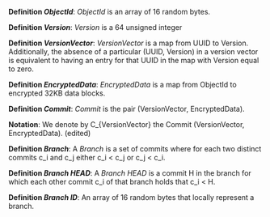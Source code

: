 
**Definition _ObjectId_**: _ObjectId_ is an array of 16 random bytes.

**Definition _Version_**: _Version_ is a 64 unsigned integer

**Definition _VersionVector_**: _VersionVector_ is a map from UUID to Version.
Additionally, the absence of a particular (UUID, Version) in a version vector
is equivalent to having an entry for that UUID in the map with Version equal to
zero.

**Definition _EncryptedData_**: _EncryptedData_ is a map from ObjectId to encrypted
32KB data blocks.

**Definition _Commit_**: _Commit_ is the pair (VersionVector, EncryptedData).

**Notation**: We denote by C_{VersionVector} the Commit (VersionVector, EncryptedData).
(edited)

**Definition _Branch_**: A _Branch_ is a set of commits where for each two distinct
commits c_i and c_j either c_i < c_j or c_j < c_i.

**Definition _Branch HEAD_**: A _Branch HEAD_ is a commit H in the branch for which
each other commit c_i of that branch holds that c_i < H.

**Definition _Branch ID_**: An array of 16 random bytes that locally represent
a branch.
